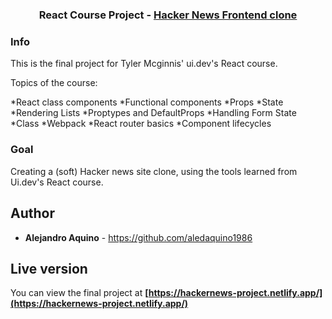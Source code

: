 #

<h3 align="center">React Course Project - <a href="https://hackernews-project.netlify.app/">Hacker News Frontend clone</a></h3>

### Info

This is the final project for Tyler Mcginnis' ui.dev's React course.

Topics of the course:

*React class components
*Functional components
*Props
*State
*Rendering Lists
*Proptypes and DefaultProps
*Handling Form State
*Class
*Webpack
*React router basics
\*Component lifecycles

### Goal

Creating a (soft) Hacker news site clone, using the tools learned from Ui.dev's React course.

## Author

- **Alejandro Aquino** - https://github.com/aledaquino1986

## Live version

You can view the final project at **[https://hackernews-project.netlify.app/](https://hackernews-project.netlify.app/)**
